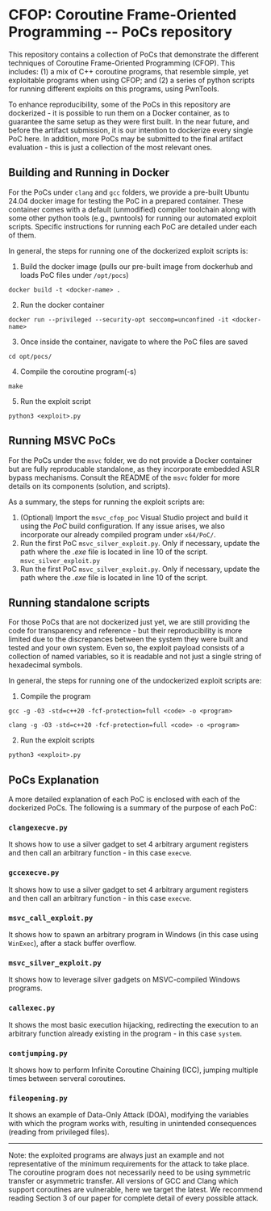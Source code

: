 # CFOP: Coroutine Frame-Oriented Programming -- PoCs repository
This repository contains a collection of PoCs that demonstrate the different techniques of Coroutine Frame-Oriented Programming (CFOP). This includes: (1) a mix of C++ coroutine programs, that resemble simple, yet exploitable programs when using CFOP; and (2) a series of python scripts for running different exploits on this programs, using PwnTools. 

To enhance reproducibility, some of the PoCs in this repository are dockerized - it is possible to run them on a Docker container, as to guarantee the same setup as they were first built. In the near future, and before the artifact submission, it is our intention to dockerize every single PoC here. In addition, more PoCs may be submitted to the final artifact evaluation - this is just a collection of the most relevant ones.

## Building and Running in Docker
For the PoCs under ```clang``` and ```gcc``` folders, we provide a pre-built Ubuntu 24.04 docker image for testing the PoC in a prepared container. These container comes with a default (unmodified) compiler toolchain along with some other python tools (e.g., pwntools) for running our automated exploit scripts. Specific instructions for running each PoC are detailed under each of them.

In general, the steps for running one of the dockerized exploit scripts is:
1. Build the docker image (pulls our pre-built image from dockerhub and loads PoC files under ```/opt/pocs```)

```docker build -t <docker-name> .```

2. Run the docker container

```docker run --privileged --security-opt seccomp=unconfined -it <docker-name>```

3. Once inside the container, navigate to where the PoC files are saved

```cd opt/pocs/```

4. Compile the coroutine program(-s)

```make```

5. Run the exploit script

```python3 <exploit>.py```

## Running MSVC PoCs
For the PoCs under the ```msvc``` folder, we do not provide a Docker container but are fully reproducable standalone, as they incorporate embedded ASLR bypass mechanisms.
Consult the README of the ```msvc``` folder for more details on its components (solution, and scripts).

As a summary, the steps for running the exploit scripts are:
1. (Optional) Import the ```msvc_cfop_poc``` Visual Studio project and build it using the _PoC_ build configuration. If any issue arises, we also incorporate our already compiled program under ```x64/PoC/```.
2. Run the first PoC ```msvc_silver_exploit.py```. Only if necessary, update the path where the _.exe_ file is located in line 10 of the script.
```msvc_silver_exploit.py```
3. Run the first PoC ```msvc_silver_exploit.py```. Only if necessary, update the path where the _.exe_ file is located in line 10 of the script.

## Running standalone scripts
For those PoCs that are not dockerized just yet, we are still providing the code for transparency and reference - but their reproducibility is more limited due to the discrepances between the system they were built and tested and your own system. Even so, the exploit payload consists of a collection of named variables, so it is readable and not just a single string of hexadecimal symbols.

In general, the steps for running one of the undockerized exploit scripts are:
1. Compile the program

```gcc -g -O3 -std=c++20 -fcf-protection=full <code> -o <program>```

```clang -g -O3 -std=c++20 -fcf-protection=full <code> -o <program>```

2. Run the exploit scripts

```python3 <exploit>.py```

## PoCs Explanation
A more detailed explanation of each PoC is enclosed with each of the dockerized PoCs. 
The following is a summary of the purpose of each PoC:

### ```clangexecve.py```
It shows how to use a silver gadget to set 4 arbitrary argument registers and then call an arbitrary function - in this case ```execve```.

### ```gccexecve.py```
It shows how to use a silver gadget to set 4 arbitrary argument registers and then call an arbitrary function - in this case ```execve```.

### ```msvc_call_exploit.py```
It shows how to spawn an arbitrary program in Windows (in this case using ```WinExec```), after a stack buffer overflow.

### ```msvc_silver_exploit.py```
It shows how to leverage silver gadgets on MSVC-compiled Windows programs.

### ```callexec.py```
It shows the most basic execution hijacking, redirecting the execution to an arbitrary function already existing in the program - in this case ```system```.

### ```contjumping.py```
It shows how to perform Infinite Coroutine Chaining (ICC), jumping multiple times between serveral coroutines.

### ```fileopening.py```
It shows an example of Data-Only Attack (DOA), modifying the variables with which the program works with, resulting in unintended consequences (reading from privileged files).


---
Note: the exploited programs are always just an example and not representative of the minimum requirements for the attack to take place. The coroutine program does not necessarily need to be using symmetric transfer or asymmetric transfer. All versions of GCC and Clang which support coroutines are vulnerable, here we target the latest. We recommend reading Section 3 of our paper for complete detail of every possible attack.